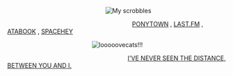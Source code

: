⠀⠀⠀⠀⠀⠀⠀⠀⠀⠀⠀⠀⠀⠀⠀⠀⠀⠀⠀⠀⠀⠀![My scrobbles](https://lastfm-recently-played.vercel.app/api?user=godheadturntech&count=1)

⠀⠀⠀⠀⠀⠀⠀⠀⠀⠀⠀⠀⠀⠀⠀⠀⠀⠀⠀⠀⠀⠀⠀⠀⠀⠀⠀⠀[PONYTOWN](https://rentry.co/iwannawannawannawannawannaseethelight) , [LAST.FM](https://www.last.fm/user/godheadturntech) , [ATABOOK](https://thecure.atabook.org) , [SPACEHEY](https://spacehey.com/strangeday)

⠀⠀⠀⠀⠀⠀⠀⠀⠀⠀⠀⠀⠀⠀⠀⠀⠀⠀⠀![looooovecats!!!](https://files.catbox.moe/5797m3.gif)

⠀⠀⠀⠀⠀⠀⠀⠀⠀⠀⠀⠀⠀⠀⠀⠀⠀⠀⠀⠀⠀⠀⠀⠀⠀⠀⠀[I'VE NEVER SEEN THE DISTANCE, BETWEEN YOU AND I.](https://music.youtube.com/watch?v=GV06-eyIE3s&si=TG5ddfokjMLcDVmr)
